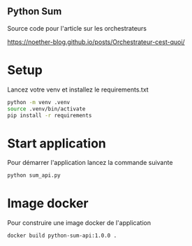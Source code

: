 Python Sum
---

Source code pour l'article sur les orchestrateurs 

https://noether-blog.github.io/posts/Orchestrateur-cest-quoi/


# Setup

Lancez votre venv et installez le requirements.txt

```bash
python -m venv .venv
source .venv/bin/activate
pip install -r requirements
```

# Start application

Pour démarrer l'application lancez la commande suivante

```bash
python sum_api.py 
```
 
# Image docker

Pour construire une image docker de l'application

```bash
docker build python-sum-api:1.0.0 .
```

